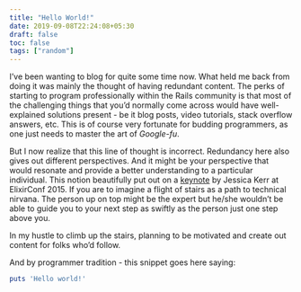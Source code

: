 ```yaml
---
title: "Hello World!"
date: 2019-09-08T22:24:08+05:30
draft: false
toc: false
tags: ["random"]
---
```


I’ve been wanting to blog for quite some time now. What held me back from doing it was mainly the thought of having redundant content.
The perks of starting to program professionally within the Rails community is that most of the challenging things that you’d normally come across would have well-explained solutions present - be it blog posts, video tutorials, stack overflow answers, etc. This is of course very fortunate for budding programmers, as one just needs to master the art of *Google-fu*.

But I now realize that this line of thought is incorrect. Redundancy here also gives out different perspectives. And it might be your perspective that would resonate and provide a better understanding to a particular individual. This notion beautifully put out on a [keynote](https://youtu.be/X25xOhntr6s?t=2785) by Jessica Kerr at ElixirConf 2015. If you are to imagine a flight of stairs as a path to technical nirvana. The person up on top might be the expert but he/she wouldn’t be able to guide you to your next step as swiftly as the person just one step above you.

In my hustle to climb up the stairs, planning to be motivated and create out content for folks who’d follow.

And by programmer tradition - this snippet goes here saying:

```ruby
puts 'Hello world!'
```

